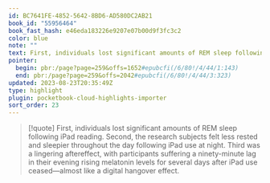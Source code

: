```yaml
---
id: BC7641FE-4852-5642-8BD6-AD580DC2AB21
book_id: "55956464"
book_fast_hash: e46eda183226e9207e07b00d9f3fc3c2
color: blue
note: ""
text: First, individuals lost significant amounts of REM sleep following iPad reading. Second, the research subjects felt less rested and sleepier throughout the day following iPad use at night. Third was a lingering aftereffect, with participants suffering a ninety-minute lag in their evening rising melatonin levels for several days after iPad use ceased—almost like a digital hangover effect.
pointer:
  begin: pbr:/page?page=259&offs=1652#epubcfi(/6/80!/4/44/1:143)
  end: pbr:/page?page=259&offs=2042#epubcfi(/6/80!/4/44/3:323)
updated: 2023-08-23T20:35:49Z
type: highlight
plugin: pocketbook-cloud-highlights-importer
sort_order: 23
---
```


> [!quote]
> First, individuals lost significant amounts of REM sleep following iPad reading. Second, the research subjects felt less rested and sleepier throughout the day following iPad use at night. Third was a lingering aftereffect, with participants suffering a ninety-minute lag in their evening rising melatonin levels for several days after iPad use ceased—almost like a digital hangover effect.

